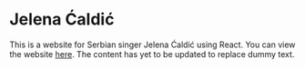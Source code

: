 # Jelena Ćaldić
 
This is a website for Serbian singer Jelena Ćaldić using React. You can view the website [here](https://www.jelenacaldic.com). The content has yet to be updated to replace dummy text.